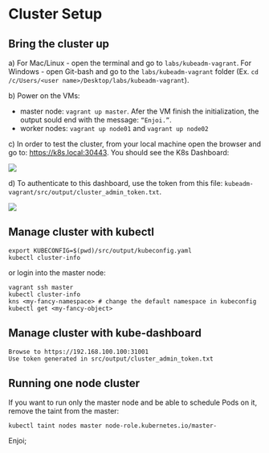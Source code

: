 
# Cluster Setup

## Bring the cluster up

a) For Mac/Linux - open the terminal and go to `labs/kubeadm-vagrant`. 
   For Windows - open Git-bash and go to the `labs/kubeadm-vagrant` folder (Ex. `cd /c/Users/<user name>/Desktop/labs/kubeadm-vagrant`).

b) Power on the VMs: 
- master node: `vagrant up master`. Afer the VM finish the initialization, the output sould end with the message: `“Enjoi.”`. 
- worker nodes: `vagrant up node01` and `vagrant up node02`

c) In order to test the cluster, from your local machine open the browser and go to: https://k8s.local:30443. You should see the K8s Dashboard: 

![](docs/images/k8s_dashboard_login?raw=true)

d) To authenticate to this dashboard, use the token from this file: `kubeadm-vagrant/src/output/cluster_admin_token.txt`.

![](docs/images/k8s_dashboard?raw=true)


## Manage cluster with kubectl
```
export KUBECONFIG=$(pwd)/src/output/kubeconfig.yaml
kubectl cluster-info
```
or login into the master node:
```
vagrant ssh master
kubectl cluster-info
kns <my-fancy-namespace> # change the default namespace in kubeconfig
kubectl get <my-fancy-object>
```

## Manage cluster with kube-dashboard
```
Browse to https://192.168.100.100:31001
Use token generated in src/output/cluster_admin_token.txt
```

## Running one node cluster

If you want to run only the master node and be able to schedule Pods on it, remove the taint from the master:

```
kubectl taint nodes master node-role.kubernetes.io/master-
```

Enjoi;